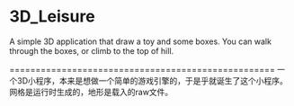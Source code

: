 # 3D_Leisure
A simple 3D application that draw a toy and some boxes. You can walk through the boxes, or climb to the top of hill.

===================================================
一个3D小程序，本来是想做一个简单的游戏引擎的，于是乎就诞生了这个小程序。网格是运行时生成的，地形是载入的raw文件。
